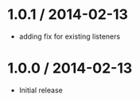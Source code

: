 
1.0.1 / 2014-02-13
==================

 * adding fix for existing listeners

1.0.0 / 2014-02-13
==================

  * Initial release
